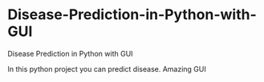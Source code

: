 # Disease-Prediction-in-Python-with-GUI
Disease Prediction in Python with GUI

In this python project you can predict disease. Amazing GUI 




